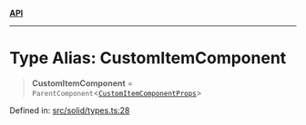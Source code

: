 [**API**](../../API.md)

***

# Type Alias: CustomItemComponent

> **CustomItemComponent** = `ParentComponent`\<[`CustomItemComponentProps`](../interfaces/CustomItemComponentProps.md)\>

Defined in: [src/solid/types.ts:28](https://github.com/inokawa/virtua/blob/e20a4f47afebc2fcd9b1badc4340caba09d9d952/src/solid/types.ts#L28)
